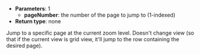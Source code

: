 * **Parameters**: 1
    * **pageNumber**: the number of the page to jump to (1-indexed)
* **Return type**: none

Jump to a specific page at the current zoom level. Doesn't change view (so that
if the current view is grid view, it'll jump to the row containing the desired
page).
